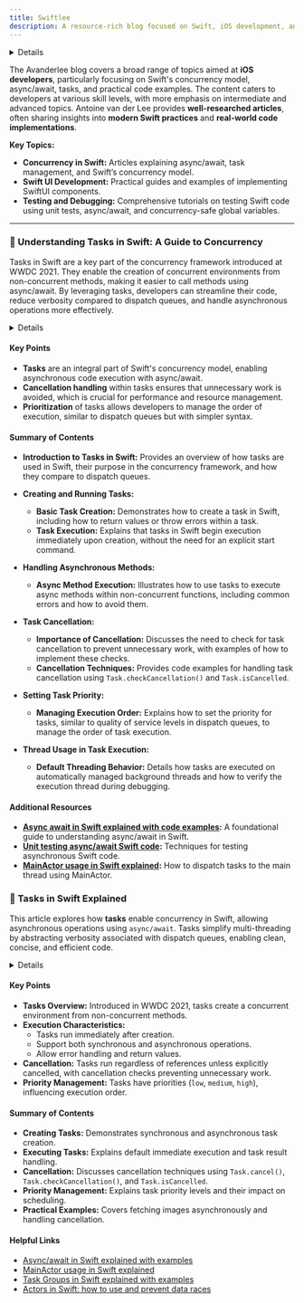 ```yaml
---
title: Swiftlee
description: A resource-rich blog focused on Swift, iOS development, and concurrency topics, managed by Antoine van der Lee.
---
```


<details>

**URL:** https://www.avanderlee.com

**Author:** `Antoine van der Lee`

**Complexity Levels:**

* **Beginner:** 20%
* **Intermediate:** 50%
* **Advanced:** 30%

**Frequency of Posting:** Weekly

**Types of Content:**

* **Articles:** 60% (In-depth guides and best practices)
* **Tutorials:** 30% (Step-by-step explanations)
* **News:** 10% (Updates on Swift, iOS, and WWDC)

**Additional Features:**

* **Newsletter:** Regular updates on the latest Swift developments.
* **Courses:** Detailed courses on iOS development and Swift concurrency.

</details>

The Avanderlee blog covers a broad range of topics aimed at **iOS developers**, particularly focusing on Swift's concurrency model, async/await, tasks, and practical code examples. The content caters to developers at various skill levels, with more emphasis on intermediate and advanced topics. Antoine van der Lee provides **well-researched articles**, often sharing insights into **modern Swift practices** and **real-world code implementations**.

**Key Topics:**
- **Concurrency in Swift:** Articles explaining async/await, task management, and Swift’s concurrency model.
- **Swift UI Development:** Practical guides and examples of implementing SwiftUI components.
- **Testing and Debugging:** Comprehensive tutorials on testing Swift code using unit tests, async/await, and concurrency-safe global variables.

---

### 🔵 Understanding Tasks in Swift: A Guide to Concurrency

Tasks in Swift are a key part of the concurrency framework introduced at WWDC 2021. They enable the creation of concurrent environments from non-concurrent methods, making it easier to call methods using async/await. By leveraging tasks, developers can streamline their code, reduce verbosity compared to dispatch queues, and handle asynchronous operations more effectively.

<details>

**URL:** [Tasks in Swift explained with code examples](https://www.avanderlee.com/concurrency/tasks/)

**Published:** 2024-09-01

**Authors:** `Antoine van der Lee`

**Tags:**  
`Swift`, `concurrency`, `async-await`, `iOS`

</details>

#### Key Points
- **Tasks** are an integral part of Swift's concurrency model, enabling asynchronous code execution with async/await.
- **Cancellation handling** within tasks ensures that unnecessary work is avoided, which is crucial for performance and resource management.
- **Prioritization** of tasks allows developers to manage the order of execution, similar to dispatch queues but with simpler syntax.

#### Summary of Contents

- **Introduction to Tasks in Swift:** Provides an overview of how tasks are used in Swift, their purpose in the concurrency framework, and how they compare to dispatch queues.
  
- **Creating and Running Tasks:** 
  - **Basic Task Creation:** Demonstrates how to create a task in Swift, including how to return values or throw errors within a task.
  - **Task Execution:** Explains that tasks in Swift begin execution immediately upon creation, without the need for an explicit start command.

- **Handling Asynchronous Methods:** 
  - **Async Method Execution:** Illustrates how to use tasks to execute async methods within non-concurrent functions, including common errors and how to avoid them.

- **Task Cancellation:** 
  - **Importance of Cancellation:** Discusses the need to check for task cancellation to prevent unnecessary work, with examples of how to implement these checks.
  - **Cancellation Techniques:** Provides code examples for handling task cancellation using `Task.checkCancellation()` and `Task.isCancelled`.

- **Setting Task Priority:** 
  - **Managing Execution Order:** Explains how to set the priority for tasks, similar to quality of service levels in dispatch queues, to manage the order of task execution.

- **Thread Usage in Task Execution:** 
  - **Default Threading Behavior:** Details how tasks are executed on automatically managed background threads and how to verify the execution thread during debugging.

#### Additional Resources
- **[Async await in Swift explained with code examples](https://www.avanderlee.com/swift/async-await/):** A foundational guide to understanding async/await in Swift.
- **[Unit testing async/await Swift code](https://www.avanderlee.com/concurrency/unit-testing-async-await/):** Techniques for testing asynchronous Swift code.
- **[MainActor usage in Swift explained](https://www.avanderlee.com/swift/mainactor-dispatch-main-thread/):** How to dispatch tasks to the main thread using MainActor.

<LinkCard title="Read Full Article" href="https://www.avanderlee.com/concurrency/tasks/" />

### 🔵 Tasks in Swift Explained

This article explores how **tasks** enable concurrency in Swift, allowing asynchronous operations using `async/await`. Tasks simplify multi-threading by abstracting verbosity associated with dispatch queues, enabling clean, concise, and efficient code.

<details>

**URL:** https://www.avanderlee.com/concurrency/tasks/

**Authors:** `Antoine van der Lee`

**Tags:**  
`swift`, `tasks`, `concurrency`, `async-await`, `ios-development`

</details>

#### Key Points
- **Tasks Overview:** Introduced in WWDC 2021, tasks create a concurrent environment from non-concurrent methods.
- **Execution Characteristics:**  
  - Tasks run immediately after creation.
  - Support both synchronous and asynchronous operations.  
  - Allow error handling and return values.
- **Cancellation:** Tasks run regardless of references unless explicitly cancelled, with cancellation checks preventing unnecessary work.
- **Priority Management:** Tasks have priorities (`low`, `medium`, `high`), influencing execution order.

#### Summary of Contents
- **Creating Tasks:** Demonstrates synchronous and asynchronous task creation.
- **Executing Tasks:** Explains default immediate execution and task result handling.
- **Cancellation:** Discusses cancellation techniques using `Task.cancel()`, `Task.checkCancellation()`, and `Task.isCancelled`.
- **Priority Management:** Explains task priority levels and their impact on scheduling.
- **Practical Examples:** Covers fetching images asynchronously and handling cancellation.

#### Helpful Links
- [Async/await in Swift explained with examples](https://www.avanderlee.com/swift/async-await/)  
- [MainActor usage in Swift explained](https://www.avanderlee.com/swift/mainactor-dispatch-main-thread/)  
- [Task Groups in Swift explained with examples](https://www.avanderlee.com/concurrency/task-groups-in-swift/)  
- [Actors in Swift: how to use and prevent data races](https://www.avanderlee.com/swift/actors/)

<LinkCard title="Read Full Article" href="https://www.avanderlee.com/concurrency/tasks/" />
